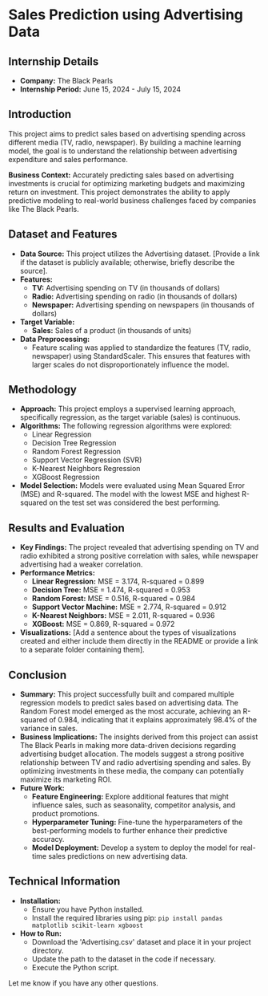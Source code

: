 # Sales Prediction using Advertising Data

## Internship Details

* **Company:** The Black Pearls
* **Internship Period:** June 15, 2024 - July 15, 2024 

## Introduction

This project aims to predict sales based on advertising spending across different media (TV, radio, newspaper). By building a machine learning model, the goal is to understand the relationship between advertising expenditure and sales performance.

**Business Context:** Accurately predicting sales based on advertising investments is crucial for optimizing marketing budgets and maximizing return on investment.  This project demonstrates the ability to apply predictive modeling to real-world business challenges faced by companies like The Black Pearls.

## Dataset and Features

* **Data Source:**  This project utilizes the Advertising dataset. [Provide a link if the dataset is publicly available; otherwise, briefly describe the source]. 
* **Features:**
    * **TV:** Advertising spending on TV (in thousands of dollars)
    * **Radio:** Advertising spending on radio (in thousands of dollars)
    * **Newspaper:** Advertising spending on newspapers (in thousands of dollars)
* **Target Variable:**
    * **Sales:** Sales of a product (in thousands of units)
* **Data Preprocessing:** 
    * Feature scaling was applied to standardize the features (TV, radio, newspaper) using StandardScaler. This ensures that features with larger scales do not disproportionately influence the model.

## Methodology

* **Approach:** This project employs a supervised learning approach, specifically regression, as the target variable (sales) is continuous.
* **Algorithms:** The following regression algorithms were explored:
    * Linear Regression
    * Decision Tree Regression
    * Random Forest Regression
    * Support Vector Regression (SVR)
    * K-Nearest Neighbors Regression
    * XGBoost Regression
* **Model Selection:** Models were evaluated using Mean Squared Error (MSE) and R-squared. The model with the lowest MSE and highest R-squared on the test set was considered the best performing.

## Results and Evaluation

* **Key Findings:** The project revealed that advertising spending on TV and radio exhibited a strong positive correlation with sales, while newspaper advertising had a weaker correlation. 
* **Performance Metrics:** 
    * **Linear Regression:** MSE = 3.174, R-squared = 0.899
    * **Decision Tree:** MSE = 1.474, R-squared = 0.953
    * **Random Forest:** MSE = 0.516, R-squared = 0.984
    * **Support Vector Machine:** MSE = 2.774, R-squared = 0.912
    * **K-Nearest Neighbors:** MSE = 2.011, R-squared = 0.936
    * **XGBoost:** MSE = 0.869, R-squared = 0.972
* **Visualizations:** [Add a sentence about the types of visualizations created and either include them directly in the README or provide a link to a separate folder containing them].

## Conclusion

* **Summary:** This project successfully built and compared multiple regression models to predict sales based on advertising data. The Random Forest model emerged as the most accurate, achieving an R-squared of 0.984, indicating that it explains approximately 98.4% of the variance in sales.
* **Business Implications:** The insights derived from this project can assist The Black Pearls in making more data-driven decisions regarding advertising budget allocation. The models suggest a strong positive relationship between TV and radio advertising spending and sales. By optimizing investments in these media, the company can potentially maximize its marketing ROI. 
* **Future Work:**
    * **Feature Engineering:** Explore additional features that might influence sales, such as seasonality, competitor analysis, and product promotions.
    * **Hyperparameter Tuning:** Fine-tune the hyperparameters of the best-performing models to further enhance their predictive accuracy.
    * **Model Deployment:** Develop a system to deploy the model for real-time sales predictions on new advertising data.

## Technical Information

* **Installation:**
    * Ensure you have Python installed.
    * Install the required libraries using pip:  `pip install pandas matplotlib scikit-learn xgboost` 
* **How to Run:** 
    * Download the 'Advertising.csv' dataset and place it in your project directory.
    * Update the path to the dataset in the code if necessary.
    * Execute the Python script.

Let me know if you have any other questions.
